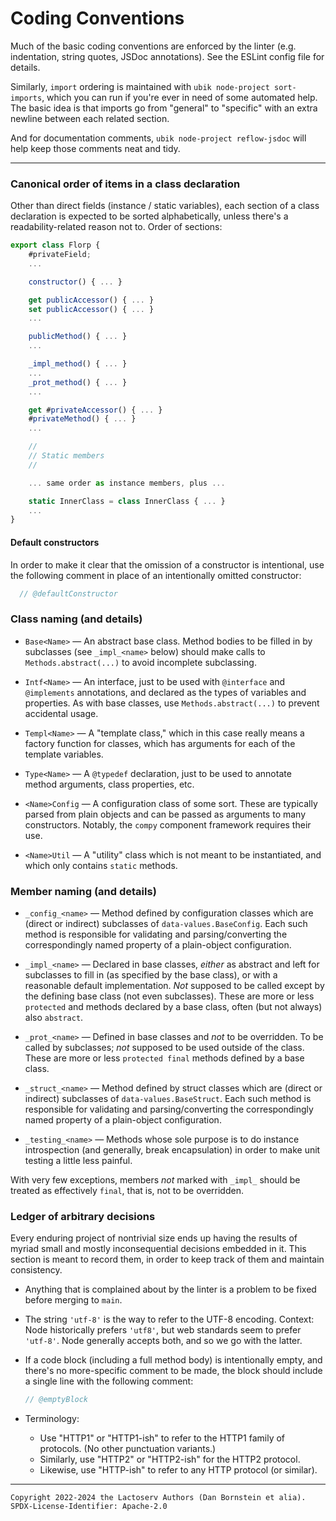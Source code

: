 Coding Conventions
==================

Much of the basic coding conventions are enforced by the linter (e.g.
indentation, string quotes, JSDoc annotations). See the ESLint config file for
details.

Similarly, `import` ordering is maintained with `ubik node-project
sort-imports`, which you can run if you're ever in need of some automated help.
The basic idea is that imports go from "general" to "specific" with an extra
newline between each related section.

And for documentation comments, `ubik node-project reflow-jsdoc` will help keep
those comments neat and tidy.

- - - - - - - - - -

### Canonical order of items in a class declaration

Other than direct fields (instance / static variables), each section of
a class declaration is expected to be sorted alphabetically, unless there's a
readability-related reason not to. Order of sections:

```javascript
export class Florp {
    #privateField;
    ...

    constructor() { ... }

    get publicAccessor() { ... }
    set publicAccessor() { ... }
    ...

    publicMethod() { ... }
    ...

    _impl_method() { ... }
    ...
    _prot_method() { ... }
    ...

    get #privateAccessor() { ... }
    #privateMethod() { ... }
    ...

    //
    // Static members
    //

    ... same order as instance members, plus ...

    static InnerClass = class InnerClass { ... }
    ...
}
```

#### Default constructors

In order to make it clear that the omission of a constructor is intentional,
use the following comment in place of an intentionally omitted constructor:

```js
  // @defaultConstructor
```

### Class naming (and details)

* `Base<Name>` &mdash; An abstract base class. Method bodies to be filled in
  by subclasses (see `_impl_<name>` below) should make calls to
  `Methods.abstract(...)` to avoid incomplete subclassing.

* `Intf<Name>` &mdash; An interface, just to be used with `@interface` and
  `@implements` annotations, and declared as the types of variables and
  properties. As with base classes, use `Methods.abstract(...)` to prevent
  accidental usage.

* `Templ<Name>` &mdash; A "template class," which in this case really means a
  factory function for classes, which has arguments for each of the template
  variables.

* `Type<Name>` &mdash; A `@typedef` declaration, just to be used to annotate
  method arguments, class properties, etc.

* `<Name>Config` &mdash; A configuration class of some sort. These are typically
  parsed from plain objects and can be passed as arguments to many constructors.
  Notably, the `compy` component framework requires their use.

* `<Name>Util` &mdash; A "utility" class which is not meant to be instantiated,
  and which only contains `static` methods.

### Member naming (and details)

* `_config_<name>` &mdash; Method defined by configuration classes which are
  (direct or indirect) subclasses of `data-values.BaseConfig`. Each such method
  is responsible for validating and parsing/converting the correspondingly named
  property of a plain-object configuration.

* `_impl_<name>` &mdash; Declared in base classes, _either_ as abstract and left
  for subclasses to fill in (as specified by the base class), or with a
  reasonable default implementation. _Not_ supposed to be called except by the
  defining base class (not even subclasses). These are more or less `protected`
  and methods declared by a base class, often (but not always) also `abstract`.

* `_prot_<name>` &mdash; Defined in base classes and _not_ to be overridden. To
  be called by subclasses; _not_ supposed to be used outside of the class. These
  are more or less `protected final` methods defined by a base class.

* `_struct_<name>` &mdash; Method defined by struct classes which are (direct or
  indirect) subclasses of `data-values.BaseStruct`. Each such method is
  responsible for validating and parsing/converting the correspondingly named
  property of a plain-object configuration.

* `_testing_<name>` &mdash; Methods whose sole purpose is to do instance
  introspection (and generally, break encapsulation) in order to make unit
  testing a little less painful.

With very few exceptions, members _not_ marked with `_impl_` should be treated
as effectively `final`, that is, not to be overridden.

### Ledger of arbitrary decisions

Every enduring project of nontrivial size ends up having the results of myriad
small and mostly inconsequential decisions embedded in it. This section is
meant to record them, in order to keep track of them and maintain consistency.

* Anything that is complained about by the linter is a problem to be fixed
  before merging to `main`.

* The string `'utf-8'` is the way to refer to the UTF-8 encoding. Context: Node
  historically prefers `'utf8'`, but web standards seem to prefer `'utf-8'`.
  Node generally accepts both, and so we go with the latter.

* If a code block (including a full method body) is intentionally empty, and
  there's no more-specific comment to be made, the block should include a single
  line with the following comment:

  ```js
  // @emptyBlock
  ```

* Terminology:
  * Use "HTTP1" or "HTTP1-ish" to refer to the HTTP1 family of protocols. (No
    other punctuation variants.)
  * Similarly, use "HTTP2" or "HTTP2-ish" for the HTTP2 protocol.
  * Likewise, use "HTTP-ish" to refer to any HTTP protocol (or similar).

- - - - - - - - - -
```
Copyright 2022-2024 the Lactoserv Authors (Dan Bornstein et alia).
SPDX-License-Identifier: Apache-2.0
```
